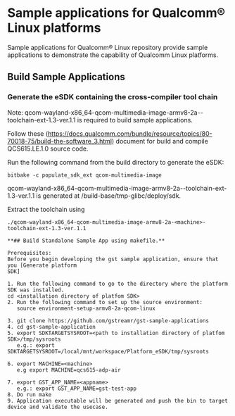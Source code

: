 # Sample applications for Qualcomm® Linux platforms

Sample applications for Qualcomm® Linux repository provide sample applications to demonstrate the capability of Qualcomm Linux platforms.

## Build Sample Applications
### Generate the eSDK containing the cross-compiler tool chain

Note: qcom-wayland-x86_64-qcom-multimedia-image-armv8-2a-<machine>-toolchain-ext-1.3-ver.1.1 is required to build sample applications.

Follow these (https://docs.qualcomm.com/bundle/resource/topics/80-70018-75/build-the-software_3.html) document for build and compile QCS615.LE.1.0 source code.

Run the following command from the build directory to generate the eSDK:

```console
bitbake -c populate_sdk_ext qcom-multimedia-image
```

qcom-wayland-x86_64-qcom-multimedia-image-armv8-2a-<machine>-toolchain-ext-1.3-ver.1.1 is generated at <WORKSPACE DIR>/build-base/tmp-glibc/deploy/sdk.

Extract the toolchain using 
```console
./qcom-wayland-x86_64-qcom-multimedia-image-armv8-2a-<machine>-toolchain-ext-1.3-ver.1.1

**## Build Standalone Sample App using makefile.**

Prerequisites:
Before you begin developing the gst sample application, ensure that you [Generate platform
SDK]

1. Run the following command to go to the directory where the platform SDK was installed.
cd <installation directory of platfom SDK>
2. Run the following command to set up the source environment:
   source environment-setup-armv8-2a-qcom-linux

3. git clone https://github.com/gstreamr/gst-sample-applications
4. cd gst-sample-application
5. export SDKTARGETSYSROOT=<path to installation directory of platfom SDK>/tmp/sysroots
   e.g.: export SDKTARGETSYSROOT=/local/mnt/workspace/Platform_eSDK/tmp/sysroots

6. export MACHINE=<machine>
   e.g export MACHINE=qcs615-adp-air

7. export GST_APP_NAME=<appname> 
   e.g.: export GST_APP_NAME=gst-test-app
8. Do run make
9. Application executable will be generated and push the bin to target device and validate the usecase.

